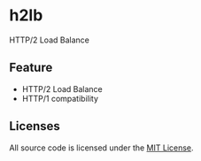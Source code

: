 # h2lb
HTTP/2 Load Balance

## Feature
- HTTP/2 Load Balance
- HTTP/1 compatibility 

## Licenses

All source code is licensed under the [MIT License](https://github.com/mushroomsir/h2lb/blob/master/LICENSE).